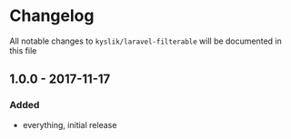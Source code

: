 # Changelog

All notable changes to `kyslik/laravel-filterable` will be documented in this file

## 1.0.0 - 2017-11-17

### Added
- everything, initial release
